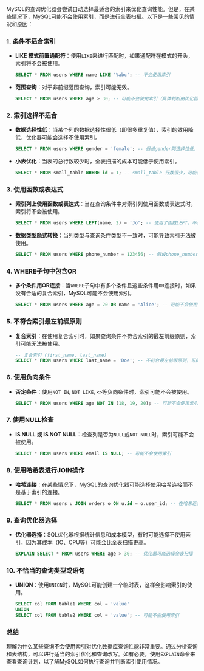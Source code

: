 MySQL的查询优化器会尝试自动选择最适合的索引来优化查询性能。但是，在某些情况下，MySQL可能不会使用索引，而是进行全表扫描。以下是一些常见的情况和原因：

### 1. 条件不适合索引
- **LIKE 模式前置通配符**：使用`LIKE`来进行匹配时，如果通配符在模式的开头，索引将不会被使用。
  ```sql
  SELECT * FROM users WHERE name LIKE '%abc'; -- 不会使用索引
  ```
- **范围查询**：对于非前缀范围查询，索引可能无效。
  ```sql
  SELECT * FROM users WHERE age > 30; -- 可能不会使用索引（具体判断由优化器决定）
  ```

### 2. 索引选择不适合
- **数据选择性低**：当某个列的数据选择性很低（即很多重复值），索引的效用降低，优化器可能会选择不使用索引。
  ```sql
  SELECT * FROM users WHERE gender = 'female'; -- 假设gender列选择性低，可能不会使用索引
  ```
- **小表优化**：当表的总行数较少时，全表扫描的成本可能低于使用索引。
  ```sql
  SELECT * FROM small_table WHERE id = 1; -- small_table 行数很少，可能使用全表扫描
  ```

### 3. 使用函数或表达式
- **索引列上使用函数或表达式**：当在查询条件中对索引列使用函数或表达式时，索引将不会被使用。
  ```sql
  SELECT * FROM users WHERE LEFT(name, 2) = 'Jo'; -- 使用了函数LEFT，不会使用索引
  ```
- **数据类型隐式转换**：当列类型与查询条件类型不一致时，可能导致索引无法被使用。
  ```sql
  SELECT * FROM users WHERE phone_number = 123456; -- 假设phone_number是VARCHAR类型，可能不会使用索引
  ```

### 4. WHERE子句中包含OR
- **多个条件用OR连接**：当`WHERE`子句中有多个条件且这些条件用`OR`连接时，如果没有合适的复合索引，MySQL可能不会使用索引。
  ```sql
  SELECT * FROM users WHERE age = 20 OR name = 'Alice'; -- 可能不会使用索引
  ```

### 5. 不符合索引最左前缀原则
- **复合索引**：在使用复合索引时，如果查询条件不符合索引的最左前缀原则，索引可能无法被使用。
  ```sql
  -- 复合索引 (first_name, last_name) 
  SELECT * FROM users WHERE last_name = 'Doe'; -- 不符合最左前缀原则，可能不会使用索引
  ```

### 6. 使用负向条件
- **否定条件**：使用`NOT IN`, `NOT LIKE`, `<>`等负向条件时，索引可能不会被使用。
  ```sql
  SELECT * FROM users WHERE age NOT IN (18, 19, 20); -- 可能不会使用索引
  ```

### 7. 使用NULL检查
- **IS NULL 或 IS NOT NULL**：检查列是否为`NULL`或`NOT NULL`时，索引可能不会被使用。
  ```sql
  SELECT * FROM users WHERE email IS NULL; -- 可能不会使用索引
  ```

### 8. 使用哈希表进行JOIN操作
- **哈希连接**：在某些情况下，MySQL的查询优化器可能选择使用哈希连接而不是基于索引的连接。
  ```sql
  SELECT * FROM users u JOIN orders o ON u.id = o.user_id; -- 在哈希连接下可能不会使用索引
  ```

### 9. 查询优化器选择
- **优化器选择**：SQL优化器根据统计信息和成本模型，有时可能选择不使用索引，因为其成本（IO、CPU等）可能会比全表扫描更高。
  ```sql
  EXPLAIN SELECT * FROM users WHERE age > 30; -- 优化器可能选择全表扫描
  ```

### 10. 不恰当的查询类型或语句
- **UNION**：使用`UNION`时，MySQL可能创建一个临时表，这样会影响索引的使用。
  ```sql
  SELECT col FROM table1 WHERE col = 'value' 
  UNION 
  SELECT col FROM table2 WHERE col = 'value'; -- 可能不会使用索引
  ```

### 总结
理解为什么某些查询不会使用索引对优化数据库查询性能非常重要。通过分析查询和表结构，可以进行适当的索引优化和查询改写。如有必要，使用`EXPLAIN`命令来查看查询计划，以了解MySQL如何执行查询并判断索引使用情况。